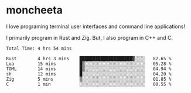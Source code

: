 # moncheeta

I love programing terminal user interfaces and command line applications!

I primarily program in Rust and Zig. But, I also program in C++ and C.

<!--START_SECTION:waka-->

```text
Total Time: 4 hrs 54 mins

Rust        4 hrs 3 mins    ████████████████████▓░░░░   82.65 %
Lua         15 mins         █▒░░░░░░░░░░░░░░░░░░░░░░░   05.28 %
TOML        14 mins         █▒░░░░░░░░░░░░░░░░░░░░░░░   04.94 %
sh          12 mins         █░░░░░░░░░░░░░░░░░░░░░░░░   04.20 %
Zig         5 mins          ▒░░░░░░░░░░░░░░░░░░░░░░░░   01.85 %
C           1 min           ░░░░░░░░░░░░░░░░░░░░░░░░░   00.55 %
```

<!--END_SECTION:waka-->
